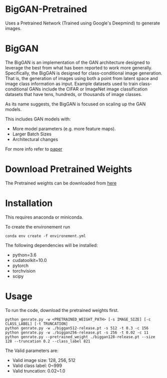 # BigGAN-Pretrained
Uses a Pretrained Network (Trained using Google's Deepmind) to generate images. 

# BigGAN

The BigGAN is an implementation of the GAN architecture designed to leverage the best from what has been reported to work more generally.
Specifically, the BigGAN is designed for class-conditional image generation. That is, the generation of images using both a point from latent space and image class information as input. Example datasets used to train class-conditional GANs include the CIFAR or ImageNet image classification datasets that have tens, hundreds, or thousands of image classes.

As its name suggests, the BigGAN is focused on scaling up the GAN models.

This includes GAN models with:

- More model parameters (e.g. more feature maps).
- Larger Batch Sizes
- Architectural changes

For more info refer to [paper](https://arxiv.org/abs/1809.11096)

# Download Pretrained Weights 
The Pretrained weights can be downloaded from [here](https://github.com/ivclab/BigGAN-Generator-Pretrained-Pytorch/releases/latest)

# Installation
This requires anaconda or miniconda.

To create the environement run
```
conda env create -f environement.yml
```

The following dependencies will be installed:
  - python=3.6
  - cudatoolkit=10.0
  - pytorch
  - torchvision
  - scipy
  
# Usage
To run the code, download the pretrained weights first.

```shell 
python genrate.py -w <PRETRAINED_WEIGHT_PATH> [-s IMAGE_SIZE] [-c CLASS_LABEL] [-t TRUNCATION] 
python genrate.py -w ./biggan512-release.pt -s 512 -t 0.3 -c 156 
python genrate.py -w ./biggan256-release.pt -s 256 -t 0.02 -c 11 
python genrate.py --pretrained_weight ./biggan128-release.pt --size 128 --truncation 0.2 --class_label 821 
``` 
The Valid parameters are:
- Valid image size: 128, 256, 512
- Valid class label: 0~999
- Valid truncation: 0.02~1.0
